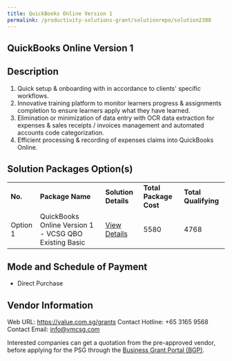 ```yaml
---
title: QuickBooks Online Version 1
permalink: /productivity-solutions-grant/solutionrepo/solution2388
---
```


## QuickBooks Online Version 1

## Description

1) Quick setup & onboarding with in accordance to clients' specific workflows.
2) Innovative training platform to monitor learners progress & assignments completion to ensure learners apply what they have learned.
3) Elimination or minimization of data entry with OCR data extraction for expenses & sales receipts / invoices management and automated accounts code categorization. 
4) Efficient processing & recording of expenses claims into QuickBooks Online.

## Solution Packages Option(s)

<table>
<tr>
<td><b>No.</b></td>
<td><b>Package Name</b></td>
<td><b>Solution Details</b></td>
<td><b>Total Package Cost</b></td>
<td><b>Total Qualifying</b></td>
</tr>
<tr>
<td>Option 1</td>
<td>QuickBooks Online Version 1 - VCSG QBO Existing Basic</td>
<td><a href='https://www.gobusiness.gov.sg/images/psg/Value_Consultancy_20200541_Desensitised_Annex_3_Part_67.pdf'>View Details</a></td>
<td>5580</td>
<td>4768</td>
</tr>
</table>

## Mode and Schedule of Payment

 - Direct Purchase

## Vendor Information

 Web URL: https://value.com.sg/grants
Contact Hotline: +65 3165 9568
Contact Email: info@vmcsg.com 

Interested companies can get a quotation from the pre-approved vendor, before applying for the PSG through the <a href='https://www.businessgrants.gov.sg/'>Business Grant Portal (BGP)</a>.
<script src="/jquery/resize-tables.js"></script>
